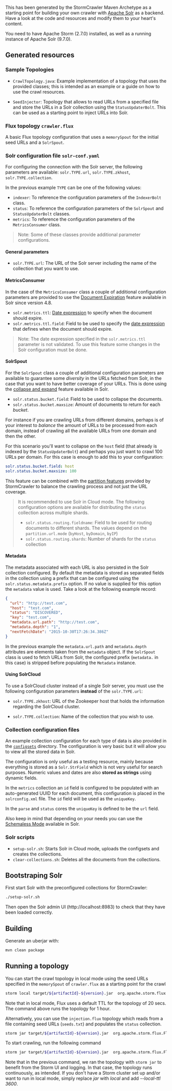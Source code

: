 This has been generated by the StormCrawler Maven Archetype as a starting point for building your own crawler with [Apache Solr](https://solr.apache.org/) as a backend.
Have a look at the code and resources and modify them to your heart's content.

You need to have Apache Storm (2.7.0) installed, as well as a running instance of Apache Solr (9.7.0).

## Generated resources

### Sample Topologies

* `CrawlTopology.java`: Example implementation of a topology that uses the provided classes; this is intended as an example or a guide on how to use the crawl resources.

* `SeedInjector`: Topology that allows to read URLs from a specified file and store the URLs in a Solr collection using the `StatusUpdaterBolt`. This can be used as a starting point to inject URLs into Solr.

### Flux topology `crawler.flux`

A basic Flux topology configuration that uses a `memorySpout` for the initial seed URLs and a `SolrSpout`.

### Solr configuration file `solr-conf.yaml`

For configuring the connection with the Solr server, the following parameters are available: `solr.TYPE.url`, `solr.TYPE.zkhost`, `solr.TYPE.collection`.

In the previous example `TYPE` can be one of the following values:

* `indexer`: To reference the configuration parameters of the `IndexerBolt` class.
* `status`: To reference the configuration parameters of the `SolrSpout` and `StatusUpdaterBolt` classes.
* `metrics`: To reference the configuration parameters of the `MetricsConsumer` class.

> Note: Some of these classes provide additional parameter configurations.

#### General parameters

* `solr.TYPE.url`: The URL of the Solr server including the name of the collection that you want to use.

#### MetricsConsumer

In the case of the `MetricsConsumer` class a couple of additional configuration parameters are provided to use the [Document Expiration](https://lucidworks.com/blog/document-expiration/) feature available in Solr since version 4.8.

* `solr.metrics.ttl`: [Date expression](https://cwiki.apache.org/confluence/display/solr/Working+with+Dates) to specify when the document should expire.
* `solr.metrics.ttl.field`: Field to be used to specify the [date expression](https://cwiki.apache.org/confluence/display/solr/Working+with+Dates) that defines when the document should expire.

> Note: The date expression specified in the `solr.metrics.ttl` parameter is not validated. To use this feature some changes in the Solr configuration must be done.

#### SolrSpout

For the `SolrSpout` class a couple of additional configuration parameters are available to guarantee some *diversity* in the URLs fetched from Solr, in the case that you want to have better coverage of your URLs. This is done using the [collapse and expand](https://cwiki.apache.org/confluence/display/solr/Collapse+and+Expand+Results) feature available in Solr.

* `solr.status.bucket.field`: Field to be used to collapse the documents.
* `solr.status.bucket.maxsize`: Amount of documents to return for each *bucket*.

For instance if you are crawling URLs from different domains, perhaps is of your interest to *balance* the amount of URLs to be processed from each domain, instead of crawling all the available URLs from one domain and then the other.

For this scenario you'll want to collapse on the `host` field (that already is indexed by the `StatusUpdaterBolt`) and perhaps you just want to crawl 100 URLs per domain. For this case is enough to add this to your configuration:

```yaml
solr.status.bucket.field: host
solr.status.bucket.maxsize: 100
```

This feature can be combined with the [partition features](https://github.com/apache/incubator-stormcrawler/wiki/Configuration#fetching-and-partitioning) provided by StormCrawler to balance the crawling process and not just the URL coverage.

> It is recommended to use Solr in Cloud mode. The following configuration options are available for distributing the `status` collection across multiple shards.
> * `solr.status.routing.fieldname`: Field to be used for routing documents to different shards. The values depend on the `partition.url.mode` (`byHost`, `byDomain`, `byIP`)
> * `solr.status.routing.shards`: Number of shards for the `status` collection

#### Metadata

The metadata associated with each URL is also persisted in the Solr collection configured. By default the metadata is stored as separated fields in the collection using a prefix that can be configured using the `solr.status.metadata.prefix` option. If no value is supplied for this option the `metadata` value is used. Take a look at the following example record:

```json
{
  "url": "http://test.com",
  "host": "test.com",
  "status": "DISCOVERED",
  "key": "test.com",
  "metadata.url.path": "http://test.com",
  "metadata.depth": "1",
  "nextFetchDate": "2015-10-30T17:26:34.386Z"
}
```

In the previous example the `metadata.url.path` and `metadata.depth` attributes are elements taken from the `metadata` object. If the `SolrSpout` class is used to fetch URLs from Solr, the configured prefix (`metadata.` in this case) is stripped before populating the `Metadata` instance.

#### Using SolrCloud

To use a SolrCloud cluster instead of a single Solr server, you must use the following configuration parameters **instead** of the `solr.TYPE.url`:

* `solr.TYPE.zkhost`: URL of the Zookeeper host that holds the information regarding the SolrCloud cluster.

* `solr.TYPE.collection`: Name of the collection that you wish to use.

### Collection configuration files

An example collection configuration for each type of data is also provided in the [`configsets`](configsets) directory. The configuration is very basic but it will allow you to view all the stored data in Solr.

The configuration is only useful as a testing resource, mainly because everything is stored as a `Solr.StrField` which is not very useful for search purposes. Numeric values and dates are also **stored as strings** using dynamic fields.

In the `metrics` collection an `id` field is configured to be populated with an auto-generated UUID for each document, this configuration is placed in the `solrconfig.xml` file. The `id` field will be used as the `uniqueKey`.

In the `parse` and `status` cores the `uniqueKey` is defined to be the `url` field.

Also keep in mind that depending on your needs you can use the [Schemaless Mode](https://cwiki.apache.org/confluence/display/solr/Schemaless+Mode) available in Solr.

### Solr scripts

* `setup-solr.sh`: Starts Solr in Cloud mode, uploads the configsets and creates the collections.
* `clear-collections.sh`: Deletes all the documents from the collections.

## Bootstraping Solr

First start Solr with the preconfigured collections for StormCrawler:

```sh
./setup-solr.sh
```

Then open the Solr admin UI (http://localhost:8983) to check that they have been loaded correctly.

## Building

Generate an uberjar with:

``` sh
mvn clean package
```

## Running a topology

You can start the crawl topology in local mode using the seed URLs specified in the `memorySpout` of `crawler.flux` as a starting point for the crawl

``` sh
storm local target/${artifactId}-${version}.jar  org.apache.storm.flux.Flux crawler.flux --local-ttl 3600
```

Note that in local mode, Flux uses a default TTL for the topology of 20 secs. The command above runs the topology for 1 hour.

Alternatively, you can use the `injection.flux` topology which reads from a file containing seed URLs (`seeds.txt`) and populates the `status` collection.

``` sh
storm jar target/${artifactId}-${version}.jar  org.apache.storm.flux.Flux injection.flux --local-ttl 3600
```

To start crawling, run the following command

``` sh
storm jar target/${artifactId}-${version}.jar  org.apache.storm.flux.Flux crawler.flux
```

Note that in the previous command, we ran the topology with `storm jar` to benefit from the Storm UI and logging. In that case, the topology runs continuously, as intended.
If you don't have a Storm cluster set up and/or want to run in local mode, simply replace _jar_ with _local_ and add _--local-ttl 3600_.


